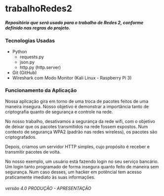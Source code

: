 # trabalhoRedes2
##### Repositório que será usado para o trabalho de Redes 2, conforme definido nas regras do projeto.

### Tecnologias Usadas

- Python
	- requests.py
	- json.py
	- http.py (http.server)
- Git (GitHub)
- Wireshark com Modo Monitor (Kali Linux - Raspberry Pi 3)

### Funcionamento da Aplicação

Nossa aplicação gira em torno de uma troca de pacotes feitos de uma maneira insegura.
Nosso objetivo é demonstrar a importância tanto de criptografia quanto de segurança e controle na rede.

No nosso trabalho, desativamos a segurança da rede wifi, com o objetivo de deixar que os pacotes transmitidos na rede fossem expostos. Num contexto de segurança WPA2 (padrão nas redes wireless), os pacotes são criptografados. 

Depois, criamos um servidor HTTP simples, cujo propósito é receber e transmitir pacotes de volta.

No nosso exemplo, um usuário está fazendo login no seu serviço bancário. Um login tanto programado de forma insegura quanto feito de maneira sem segurança. Num caso desses, um hacker em potêncial tem acesso praticamente imediato às suas informações.  












###### versão 4.0 PRODUÇÃO - APRESENTAÇÃO